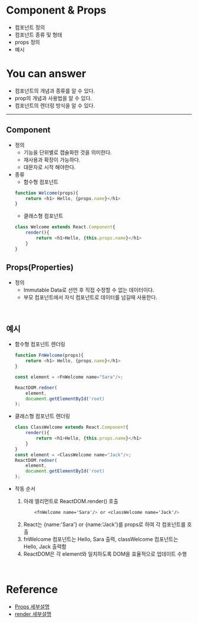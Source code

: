 # Component & Props
- 컴포넌트 정의
- 컴포넌트 종류 및 형태
- props 정의
- 예시
  
# You can answer
- 컴포넌트의 개념과 종류를 알 수 있다.
- prop의 개념과 사용법을 알 수 있다.
- 컴포넌트의 렌더링 방식을 알 수 있다.
---
## Component
- 정의
  - 기능을 단위별로 캡슐화한 것을 의미한다.
  - 재사용과 확장이 가능하다.
  - 대문자로 시작 해야한다.  
- 종류
  - 함수형 컴포넌트
   ```javascript 
   function Welcome(props){
       return <h1> Hello, {props.name}</h1>
   }
   ```
    - 클래스형 컴포넌트
    ``` javascript
    class Welcome extends React.Component{
        render(){
            return <h1>Hello, {this.props.name}</h1>
        }
    }
    ```

## Props(Properties)
- 정의
  - Immutable Data로 선언 후 직접 수정할 수 없는 데이터이다.
  - 부모 컴포넌트에서 자식 컴포넌트로 데이터를 넘길때 사용한다.

<br/>

## 예시
- 함수형 컴포넌트 렌더링

    ```javascript 
    function FnWelcome(props){
        return <h1> Hello, {props.name}</h1>
    }

    const element = <FnWelcome name="Sara"/>;
    
    ReactDOM.redner(
        element,
        document.getElementById('root)
    );
   ```
- 클래스형 컴포넌트 렌더링
    ```javascript
    class ClassWelcome extends React.Component{
        render(){
            return <h1>Hello, {this.props.name}</h1>
        }
    }
    const element = <ClassWelcome name="Jack"/>;
    ReactDOM.redner(
        element,
        document.getElementById('root)
    );
    ```
- 작동 순서   
    1. 아래 엘리먼트로 ReactDOM.render() 호출
        ```css
            <fnWelcome name='Sara'/> or <classWelcome name='Jack'/>
        ```
    2. React는 {name:'Sara'} or {name:'Jack'}를 props로 하여 각 컴포넌트를 호출
    3. fnWelcome 컴포넌트는 Hello, Sara 출력, classWelcome 컴포넌트는 Hello, Jack 출력함
    4. ReactDOM은 각 element와 일치하도록 DOM을 효율적으로 업데이트 수행

<br/>

# Reference
- [Props 세부설명](https://medium.com/@yeon22/react-js-react-js%EC%9D%98-props-%EC%82%AC%EC%9A%A9%EB%B0%A9%EB%B2%95-bc59a5c257a)
- [render 세부설명](https://ko.reactjs.org/docs/react-dom.html#render)